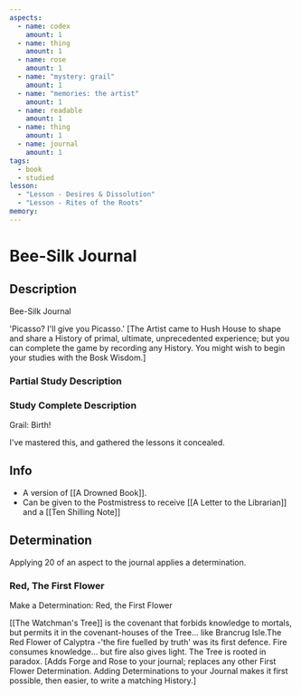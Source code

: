 ```yaml
---
aspects:
  - name: codex
    amount: 1
  - name: thing
    amount: 1
  - name: rose
    amount: 1
  - name: "mystery: grail"
    amount: 1
  - name: "memories: the artist"
    amount: 1
  - name: readable
    amount: 1
  - name: thing
    amount: 1
  - name: journal
    amount: 1
tags:
  - book
  - studied
lesson:
  - "Lesson - Desires & Dissolution"
  - "Lesson - Rites of the Roots"
memory: 
---
```


# Bee-Silk Journal

## Description
Bee-Silk Journal

'Picasso? I'll give you Picasso.' [The Artist came to Hush House to shape and share a History of primal, ultimate, unprecedented experience; but you can complete the game by recording any History. You might wish to begin your studies with the Bosk Wisdom.]
### Partial Study Description

### Study Complete Description
Grail: Birth!

I've mastered this, and gathered the lessons it concealed.
## Info
- A version of [[A Drowned Book]].
- Can be given to the Postmistress to receive [[A Letter to the Librarian]] and a [[Ten Shilling Note]]

## Determination
Applying 20 of an aspect to the journal applies a determination. 

### Red, The First Flower
Make a Determination: Red, the First Flower

[[The Watchman's Tree]] is the covenant that forbids knowledge to mortals, but permits it in the covenant-houses of the Tree... like Brancrug Isle.The Red Flower of Calyptra -'the fire fuelled by truth' was its first defence. Fire consumes knowledge... but fire also gives light. The Tree is rooted in paradox. [Adds Forge and Rose to your journal; replaces any other First Flower Determination. Adding Determinations to your Journal makes it first possible, then easier, to write a matching History.]